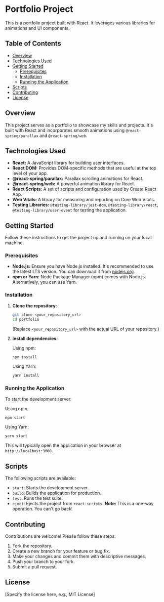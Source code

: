 
# Portfolio Project

This is a portfolio project built with React.  It leverages various libraries for animations and UI components.

## Table of Contents

- [Overview](#overview)
- [Technologies Used](#technologies-used)
- [Getting Started](#getting-started)
  - [Prerequisites](#prerequisites)
  - [Installation](#installation)
  - [Running the Application](#running-the-application)
- [Scripts](#scripts)
- [Contributing](#contributing)
- [License](#license)

## Overview

This project serves as a portfolio to showcase my skills and projects.  It's built with React and incorporates smooth animations using `@react-spring/parallax` and `@react-spring/web`.

## Technologies Used

*   **React:** A JavaScript library for building user interfaces.
*   **React DOM:** Provides DOM-specific methods that are useful at the top level of your app.
*   **@react-spring/parallax:** Parallax scrolling animations for React.
*   **@react-spring/web:**  A powerful animation library for React.
*   **React Scripts:**  A set of scripts and configuration used by Create React App.
*   **Web Vitals:**  A library for measuring and reporting on Core Web Vitals.
*   **Testing Libraries:** `@testing-library/jest-dom`, `@testing-library/react`, `@testing-library/user-event` for testing the application.

## Getting Started

Follow these instructions to get the project up and running on your local machine.

### Prerequisites

*   **Node.js:** Ensure you have Node.js installed.  It's recommended to use the latest LTS version.  You can download it from [nodejs.org](https://nodejs.org/).
*   **npm or Yarn:**  Node Package Manager (npm) comes with Node.js. Alternatively, you can use Yarn.

### Installation

1.  **Clone the repository:**

    ```bash
    git clone <your_repository_url>
    cd portfolio
    ```

    (Replace `<your_repository_url>` with the actual URL of your repository.)

2.  **Install dependencies:**

    Using npm:

    ```bash
    npm install
    ```

    Using Yarn:

    ```bash
    yarn install
    ```

### Running the Application

To start the development server:

Using npm:

```bash
npm start
```

Using Yarn:

```bash
yarn start
```

This will typically open the application in your browser at `http://localhost:3000`.

## Scripts

The following scripts are available:

*   `start`: Starts the development server.
*   `build`: Builds the application for production.
*   `test`: Runs the test suite.
*   `eject`: Ejects the project from `react-scripts`.  **Note:** This is a one-way operation. You can't go back!

## Contributing

Contributions are welcome!  Please follow these steps:

1.  Fork the repository.
2.  Create a new branch for your feature or bug fix.
3.  Make your changes and commit them with descriptive messages.
4.  Push your branch to your fork.
5.  Submit a pull request.

## License

[Specify the license here, e.g., MIT License]
```
